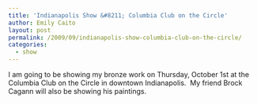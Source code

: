 ```yaml
---
title: 'Indianapolis Show &#8211; Columbia Club on the Circle'
author: Emily Caito
layout: post
permalink: /2009/09/indianapolis-show-columbia-club-on-the-circle/
categories:
  - show
---
```

I am going to be showing my bronze work on Thursday, October 1st at the Columbia Club on the Circle in downtown Indianapolis.  My friend Brock Cagann will also be showing his paintings.